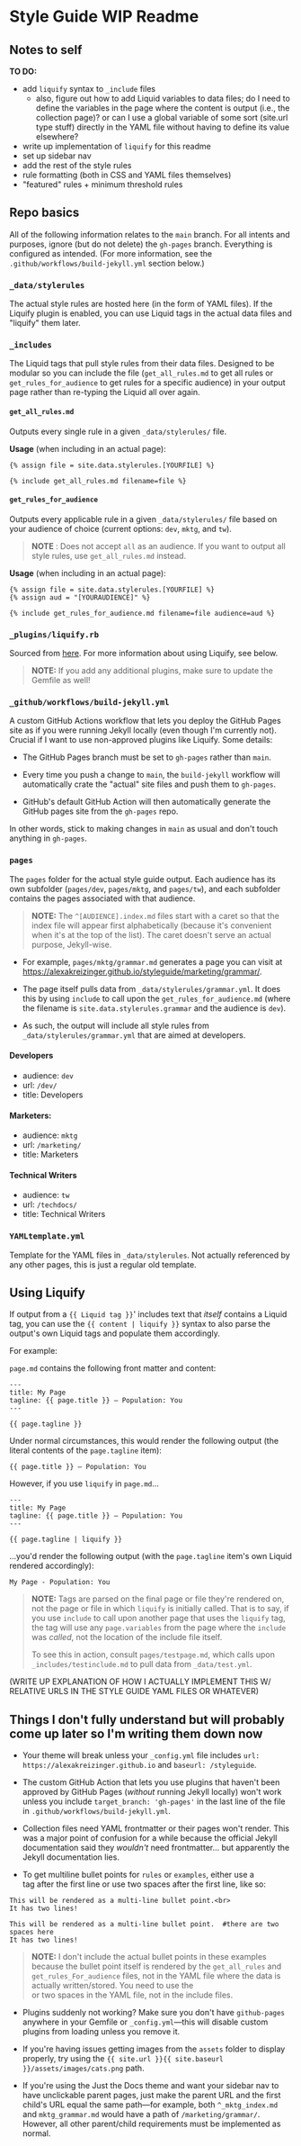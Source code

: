 # Style Guide WIP Readme

## Notes to self

**TO DO:** 
* add `liquify` syntax to `_include` files
    * also, figure out how to add Liquid variables to data files; do I need to define the variables in the page where the content is output (i.e., the collection page)? or can I use a global variable of some sort (site.url type stuff) directly in the YAML file without having to define its value elsewhere?
* write up implementation of `liquify` for this readme 
* set up sidebar nav
* add the rest of the style rules
* rule formatting (both in CSS and YAML files themselves)
* "featured" rules + minimum threshold rules

## Repo basics

All of the following information relates to the `main` branch. For all intents and purposes, ignore (but do not delete) the `gh-pages` branch. Everything is configured as intended. (For more information, see the `.github/workflows/build-jekyll.yml` section below.)

### `_data/stylerules`

The actual style rules are hosted here (in the form of YAML files). If the Liquify plugin is enabled, you can use Liquid tags in the actual data files and "liquify" them later.

### `_includes`

The Liquid tags that pull style rules from their data files. Designed to be modular so you can include the file (`get_all_rules.md` to get all rules or `get_rules_for_audience` to get rules for a specific audience) in your output page rather than re-typing the Liquid all over again.
    
#### `get_all_rules.md`
Outputs every single rule in a given `_data/stylerules/` file. 
    
**Usage** (when including in an actual page):
``` 
{% assign file = site.data.stylerules.[YOURFILE] %}

{% include get_all_rules.md filename=file %}
```

#### `get_rules_for_audience`
Outputs every applicable rule in a given `_data/stylerules/` file based on your audience of choice (current options: `dev`, `mktg`, and `tw`). 

> **NOTE** : Does not accept `all` as an audience. If you want to output all style rules, use `get_all_rules.md` instead.

**Usage** (when including in an actual page):
```
{% assign file = site.data.stylerules.[YOURFILE] %}
{% assign aud = "[YOURAUDIENCE]" %}

{% include get_rules_for_audience.md filename=file audience=aud %}
```             
### `_plugins/liquify.rb`

Sourced from [here](https://github.com/vividh/liquify). For more information about using Liquify, see below. 

> **NOTE:** If you add any additional plugins, make sure to update the Gemfile as well!

### `_github/workflows/build-jekyll.yml`

A custom GitHub Actions workflow that lets you deploy the GitHub Pages site as if you were running Jekyll locally (even though I'm currently not). Crucial if I want to use non-approved plugins like Liquify. Some details:

* The GitHub Pages branch must be set to `gh-pages` rather than `main`. 

* Every time you push a change to `main`, the `build-jekyll` workflow will automatically crate the "actual" site files and push them to `gh-pages`.

* GitHub's default GitHub Action will then automatically generate the GitHub pages site from the `gh-pages` repo.

In other words, stick to making changes in `main` as usual and don't touch anything in `gh-pages`. 

### `pages`

The `pages` folder for the actual style guide output. Each audience has its own subfolder (`pages/dev`, `pages/mktg`, and `pages/tw`), and each subfolder contains the pages associated with that audience.

> **NOTE:** The `^[AUDIENCE].index.md` files start with a caret so that the index file will appear first alphabetically (because it's convenient when it's at the top of the list). The caret doesn't serve an actual purpose, Jekyll-wise.

* For example, `pages/mktg/grammar.md` generates a page you can visit at https://alexakreizinger.github.io/styleguide/marketing/grammar/. 

* The page itself pulls data from `_data/stylerules/grammar.yml`. It does this by using `include` to call upon the `get_rules_for_audience.md` (where the filename is `site.data.stylerules.grammar` and the audience is `dev`).

* As such, the output will include all style rules from `_data/stylerules/grammar.yml` that are aimed at developers.

#### **Developers**
* audience: `dev`
* url: `/dev/`
* title: Developers
#### **Marketers**: 
* audience: `mktg`
* url: `/marketing/`
* title: Marketers
#### **Technical Writers**
* audience: `tw`
* url: `/techdocs/`
* title: Technical Writers

### `YAMLtemplate.yml`

Template for the YAML files in `_data/stylerules`. Not actually referenced by any other pages, this is just a regular old template.

## Using Liquify

If output from a `{{ Liquid tag }}`' includes text that *itself* contains a Liquid tag, you can use the `{{ content | liquify }}` syntax to also parse the output's own Liquid tags and populate them accordingly.

For example:

`page.md` contains the following front matter and content:

```
---
title: My Page
tagline: {{ page.title }} — Population: You
---

{{ page.tagline }}
```
Under normal circumstances, this would render the following output (the literal contents of the `page.tagline` item):

`{{ page.title }} — Population: You`

However, if you use `liquify` in `page.md`...
```
---
title: My Page
tagline: {{ page.title }} — Population: You
---

{{ page.tagline | liquify }}
```
...you'd render the following output (with the `page.tagline` item's own Liquid rendered accordingly):

`My Page - Population: You`

> **NOTE:** Tags are parsed on the final page or file they're rendered on, not the page or file in which `liquify` is initially called. That is to say, if you use `include` to call upon another page that uses the `liquify` tag, the tag will use any `page.variables` from the page where the `include` was *called*, not the location of the include file itself. 
>
> To see this in action, consult `pages/testpage.md`, which calls upon `_includes/testinclude.md` to pull data from `_data/test.yml`.

(WRITE UP EXPLANATION OF HOW I ACTUALLY IMPLEMENT THIS W/ RELATIVE URLS IN THE STYLE GUIDE YAML FILES OR WHATEVER)

## Things I don't fully understand but will probably come up later so I'm writing them down now

* Your theme will break unless your `_config.yml` file includes `url: https://alexakreizinger.github.io` and `baseurl: /styleguide`.

* The custom GitHub Action that lets you use plugins that haven't been approved by GitHub Pages (*without* running Jekyll locally) won't work unless you include `target_branch: 'gh-pages'` in the last line of the file in `.github/workflows/build-jekyll.yml`.

* Collection files need YAML frontmatter or their pages won't render. This was a major point of confusion for a while because the official Jekyll documentation said they *wouldn't* need frontmatter... but apparently the Jekyll documentation lies.

* To get multiline bullet points for `rules` or `examples`, either use a <br> tag after the first line or use two spaces after the first line, like so:

```
This will be rendered as a multi-line bullet point.<br>
It has two lines!
```

```
This will be rendered as a multi-line bullet point.  #there are two spaces here
It has two lines!
```

> **NOTE:** I don't include the actual bullet points in these examples because the bullet point itself is rendered by the `get_all_rules` and `get_rules_For_audience` files, not in the YAML file where the data is actually written/stored. You need to use the <br> or two spaces in the YAML file, not in the include files.

* Plugins suddenly not working? Make sure you don't have `github-pages` anywhere in your Gemfile or `_config.yml`—this will disable custom plugins from loading unless you remove it.

* If you're having issues getting images from the `assets` folder to display properly, try using the `{{ site.url }}{{ site.baseurl }}/assets/images/cats.png` path.

* If you're using the Just the Docs theme and want your sidebar nav to have unclickable parent pages, just make the parent URL and the first child's URL equal the same path—for example, both `^_mktg_index.md` and `mktg_grammar.md` would have a path of `/marketing/grammar/`. However, all other parent/child requirements must be implemented as normal.